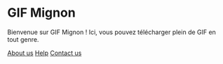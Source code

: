 <!doctype html>
<html lang="fr">
    <head>
        <meta charset="utf-8">
        <title>GifMignon</title>
    </head>

  <body>
        <h1>GIF Mignon</h1>
        <p>Bienvenue sur GIF Mignon ! Ici, vous pouvez télécharger plein de GIF en tout genre.</p>
    <p></p>
    <a href="https://maevebestdev.github.io/NSI-aboutus/">About us</a>
    <a href="https://maevebestdev.github.io/NSI-help/">Help</a>
    <a href="https://maevebestdev.github.io/NSI-contactus/">Contact us</a>
    </body>
</html>
